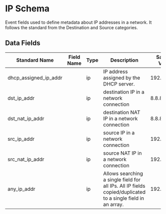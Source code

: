 # IP Schema
Event fields used to define metadata about IP addresses in a network. It follows the standard from the Destination and Source categories.

## Data Fields
|Standard Name|Field Name|Type|Description|Sample Value|
|---|---|---|---|---|
|dhcp_assigned_ip_addr||ip|IP address assigned by the DHCP server.|192.168.1.2|
|dst_ip_addr||ip|destination IP in a network connection|8.8.8.8|
|dst_nat_ip_addr||ip|destination NAT IP in a network connection|8.8.8.8|
|src_ip_addr||ip|source IP in a network connection|192.168.1.2|
|src_nat_ip_addr||ip|source NAT IP in a network connection|192.168.1.2|
|any_ip_addr||ip|Allows searching a single field for all IPs. All IP fields copied/duplicated to a single field in an array.|192.168.1.2|